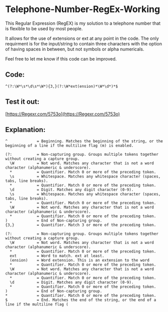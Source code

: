 # Telephone-Number-RegEx-Working
This Regular Expression (RegEX) is my solution to a telephone number that is flexible to be used by most people.

It allows for the use of extensions or ext at any point in the code.
The only requirment is for the input/string to contain three characters with the option of having spaces in between, but not symbols or alpha numericals.

Feel free to let me know if this code can be improved.

## Code:
```
^(?:\W*\s*\d\s*\W*){3,}(?:\W*ext(ension)*\W*\d*)*$
```
## Test it out:
[https://Regexr.com/5753o](https://Regexr.com/5753o)

## Explanation:
```
^             = Beginning. Matches the beginning of the string, or the beginning of a line if the multiline flag (m) is enabled.

(?:           = Non-capturing group. Groups multiple tokens together without creating a capture group.
  \W          = Not word. Matches any character that is not a word character (alphanumeric & underscore).
  *           = Quantifier. Match 0 or more of the preceding token.
  \s          = Whitespace. Matches any whitespace character (spaces, tabs, line breaks).
  *           = Quantifier. Match 0 or more of the preceding token.
  \d          = Digit. Matches any digit character (0-9).
  \s          = Whitespace. Matches any whitespace character (spaces, tabs, line breaks).
  *           = Quantifier. Match 0 or more of the preceding token.
  \W          = Not word. Matches any character that is not a word character (alphanumeric & underscore).
  *           = Quantifier. Match 0 or more of the preceding token.
)             = End of Non-capturing group.
{3,}          = Quantifier. Match 3 or more of the preceding token.

(?:           = Non-capturing group. Groups multiple tokens together without creating a capture group.
  \W          = Not word. Matches any character that is not a word character (alphanumeric & underscore).
  *           = Quantifier. Match 0 or more of the preceding token.
  ext         = Word to match. ext at least.
  (ension)    = Word extension. This is an extension to the word
  *           = Quantifier. Match 0 or more of the preceding token.
  \W          = Not word. Matches any character that is not a word character (alphanumeric & underscore).
  *           = Quantifier. Match 0 or more of the preceding token.
  \d          = Digit. Matches any digit character (0-9).
  *           = Quantifier. Match 0 or more of the preceding token.
)             = End of Non-capturing group.
*             = Quantifier. Match 0 or more of the preceding token.
$             = End. Matches the end of the string, or the end of a line if the multiline flag (
```
